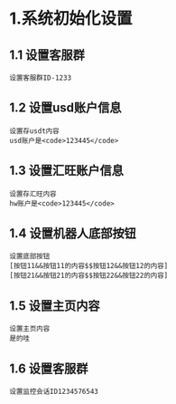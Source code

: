 # 1.系统初始化设置

## 1.1 设置客服群
    设置客服群ID-1233
## 1.2 设置usd账户信息
    设置存usdt内容
    usd账户是<code>123445</code>
## 1.3 设置汇旺账户信息
    设置存汇旺内容
    hw账户是<code>123445</code>
## 1.4 设置机器人底部按钮
    设置底部按钮
    [按钮11&&按钮11的内容$$按钮12&&按钮12的内容]
    [按钮21&&按钮21的内容$$按钮22&&按钮22的内容]
## 1.5 设置主页内容
    设置主页内容
    是的哇
## 1.6 设置客服群
    设置监控会话ID1234576543